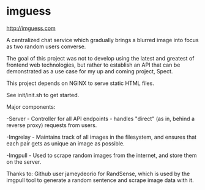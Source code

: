 imguess
=======

http://imguess.com

A centralized chat service which gradually brings a blurred image into focus as two random users converse.

The goal of this project was not to develop using the latest and greatest of frontend web technologies,
but rather to establish an API that can be demonstrated as a use case for my up and coming project, Spect.

This project depends on NGINX to serve static HTML files.

See init/init.sh to get started.


Major components:

-Server - Controller for all API endpoints - handles "direct" (as in, behind a reverse proxy) requests from users.

-Imgrelay - Maintains track of all images in the filesystem, and ensures that each pair gets as unique an image as possible.

-Imgpull - Used to scrape random images from the internet, and store them on the server.


Thanks to: Github user jameydeorio for RandSense, which is used by the imgpull tool to generate a random sentence
and scrape image data with it.
